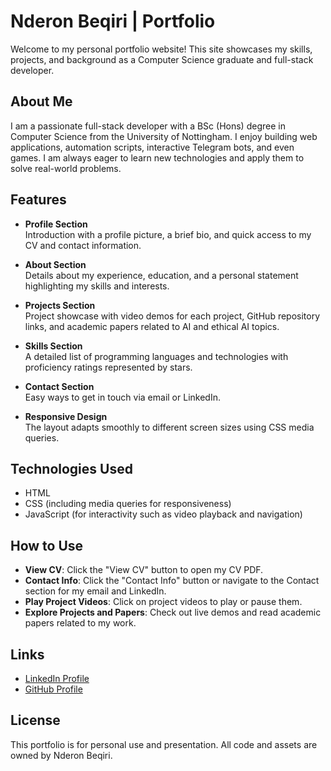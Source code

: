 # Nderon Beqiri | Portfolio

Welcome to my personal portfolio website! This site showcases my skills, projects, and background as a Computer Science graduate and full-stack developer.

## About Me

I am a passionate full-stack developer with a BSc (Hons) degree in Computer Science from the University of Nottingham. I enjoy building web applications, automation scripts, interactive Telegram bots, and even games. I am always eager to learn new technologies and apply them to solve real-world problems.

## Features

- **Profile Section**  
  Introduction with a profile picture, a brief bio, and quick access to my CV and contact information.

- **About Section**  
  Details about my experience, education, and a personal statement highlighting my skills and interests.

- **Projects Section**  
  Project showcase with video demos for each project, GitHub repository links, and academic papers related to AI and ethical AI topics.

- **Skills Section**  
  A detailed list of programming languages and technologies with proficiency ratings represented by stars.

- **Contact Section**  
  Easy ways to get in touch via email or LinkedIn.

- **Responsive Design**  
  The layout adapts smoothly to different screen sizes using CSS media queries.

## Technologies Used

- HTML
- CSS (including media queries for responsiveness)  
- JavaScript (for interactivity such as video playback and navigation)  

## How to Use

- **View CV**: Click the "View CV" button to open my CV PDF.  
- **Contact Info**: Click the "Contact Info" button or navigate to the Contact section for my email and LinkedIn.  
- **Play Project Videos**: Click on project videos to play or pause them.  
- **Explore Projects and Papers**: Check out live demos and read academic papers related to my work.

## Links

- [LinkedIn Profile](https://www.linkedin.com/in/nderon-beqiri-362b8831a/)  
- [GitHub Profile](https://github.com/Nderon03)

## License

This portfolio is for personal use and presentation. All code and assets are owned by Nderon Beqiri.
